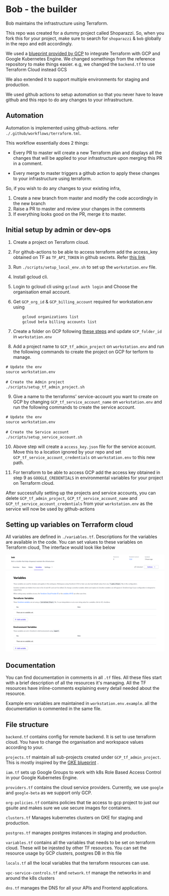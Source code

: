# Bob - the builder

Bob maintains the infrastructure using Terraform.


This repo was created for a dummy project called Shoparazzi. So, when you fork this for your project, make sure to search for `shoparazzi` & `bob` globally in the repo and edit accordingly.


We used a [blueprint provided by GCP](https://github.com/GoogleCloudPlatform/pci-gke-blueprint) to integrate Terraform with GCP and Google Kubernetes Engine. We changed somethings from the reference repository to make things easier. e.g, we changed the `backend.tf` to use Terraform Cloud instead GCS

We also extended it to support multiple environments for staging and production.

We used github actions to setup automation so that you never have to leave github and this repo to do any changes to your infrastructure.


## Automation

Automation is implemented using github-actions. refer `./.github/workflows/terraform.tml`.

This workflow essentially does 2 things:

* Every PR to master will create a new Terraform plan and displays all the changes that will be applied to your infrastructure upon merging this PR in a comment.

* Every merge to master triggers a github action to apply these changes to your infrastructure using terraform.


So, if you wish to do any changes to your existing infra,

1. Create a new branch from master and modify the code accordingly in the new branch
2. Raise a PR to master and review your changes in the comments
3. If everything looks good on the PR, merge it to master.


## Initial setup by admin or dev-ops

1. Create a project on Terraform cloud.

2. For github-actions to be able to access terraform add the access_key obtained on TF as `TF_API_TOKEN` in github secrets. Refer [this link](https://learn.hashicorp.com/tutorials/terraform/github-actions#set-up-terraform-cloud)

3. Run `./scripts/setup_local_env.sh` to set up the `workstation.env` file.

4. Install gcloud cli.

5. Login to gcloud cli using `gcloud auth login` and Choose the organisation email account.

6. Get `GCP_org_id` & `GCP_billing_account` required for workstation.env using 
    ```
        gcloud organizations list
        gcloud beta billing accounts list
    ```

7. Create a folder on GCP following [these steps](https://cloud.google.com/resource-manager/docs/creating-managing-folders) and update `GCP_folder_id` in `workstation.env`

8. Add a project name to `GCP_tf_admin_project` on `workstation.env` and run the following commands to create the project on GCP for terform to manage.

```
# Update the env
source workstation.env

# Create the Admin project
./scripts/setup_tf_admin_project.sh
```

9. Give a name to the terraforms' service-account you want to create on GCP by changing `GCP_tf_service_account_name` on `workstation.env` and run the following commands to create the service account.
```
# Update the env
source workstation.env

# Create the Service account
./scripts/setup_service_account.sh
```

10. Above step will create a `access_key.json` file for the service account. Move this to a location ignored by your repo and set `GCP_tf_service_account_credentials` on `workstation.env` to this new path.

11. For terraform to be able to access GCP add the access key obtained in step 9 as `GOOGLE_CREDENTIALS` in environmental variables for your project on Terraform cloud.


After successfully setting up the projects and service accounts, you can delete `GCP_tf_admin_project`, `GCP_tf_service_account_name` and `GCP_tf_service_account_credentials` from your `workstation.env` as the service will now be used by github-actions


## Setting up variables on Terraform cloud

All variables are defined in `./variables.tf`. Descriptions for the variables are available in the code. You can set values to these variables on Terraform cloud, The interface would look like below


![ Terraform cloud variables ](./readme_images/tf_cloud_variables.png)


## Documentation

You can find documentation in comments in all `.tf` files. All these files start with a brief description of all the resources it's managing. All the TF resources have inline-comments explaining every detail needed about the resource.


Example env variables are maintained in `workstation.env.example`. all the documentation is commented in the same file.


## File structure

`backend.tf` contains config for remote backend. It is set to use terraform cloud. You have to change the organisation and workspace values according to your.

`projects.tf` maintain all sub-projects created under `GCP_tf_admin_project`. This is mostly inspired by the [GKE blueprint](https://github.com/GoogleCloudPlatform/pci-gke-blueprint) .

`iam.tf` sets up Google Groups to work with k8s Role Based Access Control in your Google Kubernetes Engine.

`providers.tf` contains the cloud service providers. Currently, we use `google` and `google-beta` as we support only GCP.

`org-policies.tf` contains policies that tie access to gcp project to just our gsuite and makes sure we use secure images for containers.

`clusters.tf` Manages kubernetes clusters on GKE for staging and production.

`postgres.tf` manages postgres instances in staging and production.

`variables.tf` contains all the variables that needs to be set on terraform cloud. These will be injested by other TF resources. You can set the resource usage by GCP clusters, postgres DB in this file

`locals.tf` all the local variables that the terraform resources can use.

`vpc-service-controls.tf` and `network.tf` manage the networks in and around the k8s clusters

`dns.tf` manages the DNS for all your APIs and Frontend applications.
